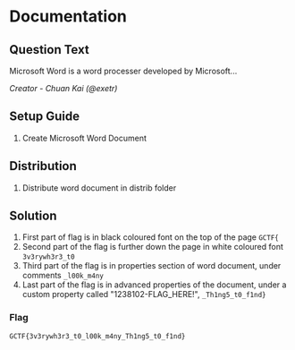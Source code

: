 # Documentation

## Question Text
Microsoft Word is a word processer developed by Microsoft...

*Creator - Chuan Kai (@exetr)*

## Setup Guide
1. Create Microsoft Word Document

## Distribution
1. Distribute word document in distrib folder

## Solution 
1. First part of flag is in black coloured font on the top of the page `GCTF{`
2. Second part of the flag is further down the page in white coloured font `3v3rywh3r3_t0`
3. Third part of the flag is in properties section of word document, under comments `_l00k_m4ny`
4. Last part of the flag is in advanced properties of the document, under a custom property called "1238102-FLAG_HERE!", `_Th1ng5_t0_f1nd}`
### Flag
`GCTF{3v3rywh3r3_t0_l00k_m4ny_Th1ng5_t0_f1nd}`